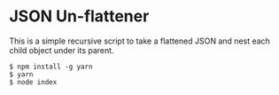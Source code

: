 JSON Un-flattener
===================

This is a simple recursive script to take a flattened JSON and 
nest each child object under its parent.

    $ npm install -g yarn
    $ yarn
    $ node index

